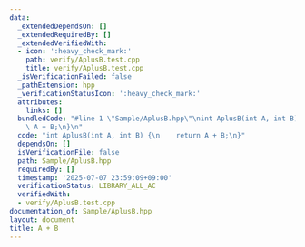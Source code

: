 ```yaml
---
data:
  _extendedDependsOn: []
  _extendedRequiredBy: []
  _extendedVerifiedWith:
  - icon: ':heavy_check_mark:'
    path: verify/AplusB.test.cpp
    title: verify/AplusB.test.cpp
  _isVerificationFailed: false
  _pathExtension: hpp
  _verificationStatusIcon: ':heavy_check_mark:'
  attributes:
    links: []
  bundledCode: "#line 1 \"Sample/AplusB.hpp\"\nint AplusB(int A, int B) {\n    return\
    \ A + B;\n}\n"
  code: "int AplusB(int A, int B) {\n    return A + B;\n}"
  dependsOn: []
  isVerificationFile: false
  path: Sample/AplusB.hpp
  requiredBy: []
  timestamp: '2025-07-07 23:59:09+09:00'
  verificationStatus: LIBRARY_ALL_AC
  verifiedWith:
  - verify/AplusB.test.cpp
documentation_of: Sample/AplusB.hpp
layout: document
title: A + B
---
```

